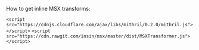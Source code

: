 How to get inline MSX transforms:

`<script src="https://cdnjs.cloudflare.com/ajax/libs/mithril/0.2.0/mithril.js"></script>`
`<script src="https://cdn.rawgit.com/insin/msx/master/dist/MSXTransformer.js"></script>`